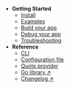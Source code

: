 * **Getting Started**
    * [Install](content/install.md)
    * [Examples](content/examples.md)
    * [Build your app](content/build.md)
    * [Debug your app](content/debug.md)
    * [Troubleshooting](content/troubleshoot.md)
* **Reference**
    * [CLI](content/cli.md)
    * [Configuration file](content/config.md)
    * [Quote provider](content/quoteprov.md)
    * [Go library ↗](https://pkg.go.dev/github.com/edgelesssys/ego)
    * [Changelog ↗](https://github.com/edgelesssys/ego/releases)

